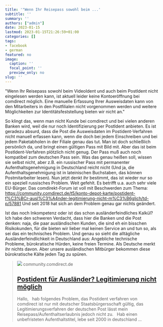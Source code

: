 ```yaml
---
title: '"Wenn Ihr Reisepass sowohl beim ...'
subtitle: ''
summary: ''
authors: ["admin"]
date: 2023-01-15
lastmod: 2023-01-15T21:26:59+01:00
categories: []
tags:
- facebook
- german
featured: no
image:
  caption: ''
  focal_point: ''
  preview_only: no
slug: ''
---
```

"Wenn Ihr Reisepass sowohl beim VideoIdent und auch beim PostIdent nicht eingelesen werden kann, ist aktuell leider keine Kontoeröffnung bei comdirect möglich. Eine manuelle Erfassung Ihrer Ausweisdaten kann von den Mitarbeiters in den Postfilialen nicht vorgenommen werden und weitere Möglichkeiten zur Identitätsfeststellung bieten wir nicht an."

So klingt das, wenn man nicht Kunde bei comdirect und bei vielen anderen Banken wird, weil die nur noch Identifizierung per PostIdent anbieten. Es ist geradezu absurd, dass die Post die Ausweisdaten im Postident-Verfahren nicht manuell erfassen kann, wenn die doch bei jedem Einschreiben und bei jedem Paketabholen in der Filiale genau das tut. Man ist doch schließlich persönlich da, und bringt einen gültigen Pass mit Bild mit. 
Aber das ist beim PostIdent-Verfahren plötzlich nicht genug. Der Pass muß auch noch kompatibel zum deutschen Pass sein. Was das genau heißen soll, wissen sie selbst nicht, aber z.B. ein russischer Pass mit permanenter Aufenthaltsgenehmigung in Deutschland reicht nicht (Und ja, die Aufenthaltsgenehmigung ist in lateinischen Buchstaben, das können Postmitarbeiter lesen). 
Nun jetzt denkt ihr bestimmt, das ist wieder nur so ein speziell russisches Problem. Weit gefehlt. Es betrifft u.a. auch sehr viele EU-Bürger. Das comdirekt-Forum ist voll mit Beschwerden zum Thema: https://community.comdirect.de/t5/konto-depot-karte/postident-f%C3%BCr-ausl%C3%A4nder-legitimierung-nicht-m%C3%B6glich/td-p/57881
Und seit 2018 hat sich an dem Problem genau gar nichts geändert. 

Ist das noch Inkompetenz oder ist das schon ausländerfeindliches Kalkül? Ich habe den schweren Verdacht, dass hier die Banken und die Post denken: naja, die paar ausländischen Kunden, die sind eh ein bisschen Risikokunden, für die bieten wir lieber mal keinen Service an und tun so, als sei das ein technisches Problem. Und genau so sieht die alltägliche Ausländerfeindlichkeit in Deutschland aus: Angebliche technische Probleme, bürokratische Hürden, keine freien Termine. Als Deutsche merkt ihr nichts davon. Aber unsere ausländischen Mitbürger bekommen diese bürokratische Kälte jeden Tag zu spüren.
> [![](https://community.comdirect.de/t5/image/serverpage/image-id/2284iD2CE776697001655?v=v2)](https://community.comdirect.de/t5/konto-depot-karte/postident-f%C3%BCr-ausl%C3%A4nder-legitimierung-nicht-m%C3%B6glich/td-p/57881)
> community.comdirect.de
> ## [Postident für Ausländer? Legitimierung nicht möglich](https://community.comdirect.de/t5/konto-depot-karte/postident-f%C3%BCr-ausl%C3%A4nder-legitimierung-nicht-m%C3%B6glich/td-p/57881)
>
>Hallo,   hab folgendes Problem, das Postident verfahren von comdirect ist nur mit deutscher Staatsbürgersschaft gültig, das Legitimierungsverfahren der deutschen Post lässt mein Reisepass/Aufenthaltserlaubnis jedoch nicht zu.   Hab einen unbefristeten Aufenthaltstitel, lebe seit 2000 in deutschland ...


